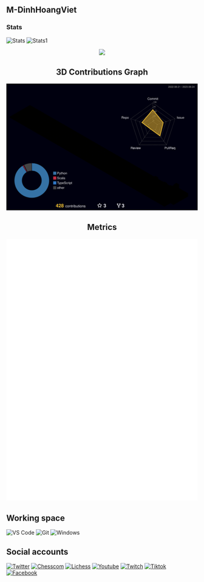 ## M-DinhHoangViet
### 								Stats
![Stats](https://github-readme-stats-theyobots.vercel.app/api?username=M-DinhHoangViet&show_icons=true&include_all_commits=true&count_private=true&hide_border=true&theme=tokyonight) ![Stats1](https://github-readme-streak-stats.herokuapp.com/?user=M-DinhHoangViet&include_all_commits=true&hide_border=true&theme=tokyonight)

</p>

<p align="center">
	<img width="450em" src="https://github-readme-stats-theyobots.vercel.app/api/top-langs/?username=M-DinhHoangViet&layout=compact&langs_count=10&include_all_commits=true&hide_border=true&theme=tokyonight&exclude_repo=github-readme-stats,Fairy-Stockfish-Random"/>
</p>

<h2 align="center">
	3D Contributions Graph
</h2>

<p align="center">
	<a href="./github-contrib-graph.svg">
		<img width="900em" src="./profile-3d-contrib/profile-night-rainbow.svg">
	</a>
</p>

<h2 align="center">
	Metrics
</h2>

<p align="center">
	<img width="625em" src="https://github.com/M-DinhHoangViet/M-DinhHoangViet/blob/main/github-metrics.svg" />
</p>

## Working space
![VS Code](https://img.shields.io/badge/VSCode-%23007ACC?logo=Visual-studio-code)
![Git](https://img.shields.io/badge/-Git-%23F05032?logo=git&logoColor=%23ffffff)
![Windows](https://img.shields.io/badge/-Windows-FFFFFF?logo=window&logoColor=FFFFFF)
## Social accounts
[![Twitter](https://img.shields.io/badge/Twitter-%40DINHHOANGVIET_-blue.svg)](https://twitter.com/DINHHOANGVIET_)
[![Chesscom](https://img.shields.io/badge/-Chesscom-228B22?logo=chesscom&logoColor=228B22)](https://www.chess.com/member/m-dinhhoangviet)
[![Lichess](https://img.shields.io/badge/-Lichess-C0C0C0?logo=lichess&logoColor=C0C0C0)](https://lichess.org/@/M_DinhHoangViet)
[![Youtube](https://img.shields.io/badge/-Youtube-FFFFFF?logo=youtube&logoColor=FFFFFF)](https://www.youtube.com/channel/UCPj3r5RWmho8CMnz8r5Aw-Q)
[![Twitch](https://img.shields.io/badge/-Twitch-FFFFFF?logo=twitch&logoColor=FFFFFF)](https://www.twitch.tv/masterdinhhoangviet)
[![Tiktok](https://img.shields.io/badge/-Tiktok-FFFFFF?logo=tiktok&logoColor=FFFFFF)](https://www.tiktok.com/@m_dinhhoangviet)
[![Facebook](https://img.shields.io/badge/-Facebook-87CEFA?logo=facebook&logoColor=87CEFA)](https://www.facebook.com/profile.php?id=100074561160371)
